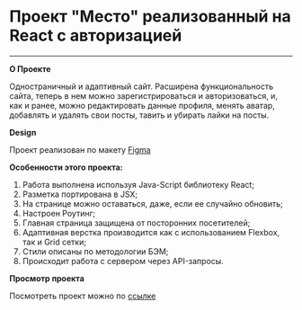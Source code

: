 # Проект "Место" реализованный на React с авторизацией
____

**О Проекте**

Одностраничный и адаптивный сайт. Расширена функциональность сайта, теперь в нем можно зарегистрироваться и авторизоваться, и, как и ранее, можно редактировать данные профиля, менять аватар, добавлять и удалять свои посты, тавить и убирать лайки на посты.

**Design**

Проект реализован по макету [Figma](https://www.figma.com/file/2cn9N9jSkmxD84oJik7xL7/JavaScript.-Sprint-4?node-id=0%3A1)

**Особенности этого проекта:**
1. Работа выполнена используя Java-Script библиотеку React;
2. Разметка портирована в JSX;
3. На странице можно оставаться, даже, если ее случайно обновить;
4. Настроен Роутинг;
5. Главная страница защищена от посторонних посетителей;
6. Адаптивная верстка производится как с использованием Flexbox, так и Grid сетки;
7. Стили описаны по методологии БЭМ;
8. Происходит работа с сервером через API-запросы.

**Просмотр проекта**

Посмотреть проект можно по [ссылке](https://olgadavlyud.github.io/react-mesto-auth/)